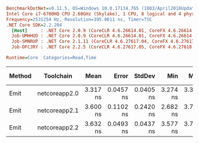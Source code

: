 ``` ini

BenchmarkDotNet=v0.11.5, OS=Windows 10.0.17134.765 (1803/April2018Update/Redstone4)
Intel Core i7-6700HQ CPU 2.60GHz (Skylake), 1 CPU, 8 logical and 4 physical cores
Frequency=2531254 Hz, Resolution=395.0611 ns, Timer=TSC
.NET Core SDK=2.2.204
  [Host]     : .NET Core 2.0.9 (CoreCLR 4.6.26614.01, CoreFX 4.6.26614.01), 64bit RyuJIT
  Job-UMHHUD : .NET Core 2.0.9 (CoreCLR 4.6.26614.01, CoreFX 4.6.26614.01), 64bit RyuJIT
  Job-SMNRUP : .NET Core 2.1.11 (CoreCLR 4.6.27617.04, CoreFX 4.6.27617.02), 64bit RyuJIT
  Job-OFCJRY : .NET Core 2.2.5 (CoreCLR 4.6.27617.05, CoreFX 4.6.27618.01), 64bit RyuJIT

Runtime=Core  Categories=Read,Time  

```
| Method |     Toolchain |     Mean |     Error |    StdDev |      Min |      Max |   Median | Ratio | RatioSD | Rank | Gen 0 | Gen 1 | Gen 2 | Allocated |
|------- |-------------- |---------:|----------:|----------:|---------:|---------:|---------:|------:|--------:|-----:|------:|------:|------:|----------:|
|   Emit | netcoreapp2.0 | 3.317 ns | 0.0457 ns | 0.0405 ns | 3.274 ns | 3.399 ns | 3.315 ns |  1.00 |    0.00 |    1 |     - |     - |     - |         - |
|   Emit | netcoreapp2.1 | 3.600 ns | 0.1102 ns | 0.2420 ns | 2.682 ns | 3.785 ns | 3.661 ns |  1.01 |    0.13 |    2 |     - |     - |     - |         - |
|   Emit | netcoreapp2.2 | 3.632 ns | 0.0493 ns | 0.0437 ns | 3.577 ns | 3.733 ns | 3.619 ns |  1.09 |    0.02 |    2 |     - |     - |     - |         - |
